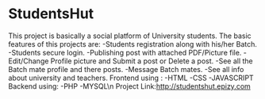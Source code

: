 # StudentsHut
This project is basically a social platform of University students.
The basic features of this projects are:
    -Students registration along with his/her Batch.
    -Students secure login.
    -Publishing post with attached PDF/Picture file.
    -Edit/Change Profile picture and Submit a post or Delete a post.
    -See all the Batch mate profile and there posts.
    -Message Batch mates.
    -See all info about university and teachers.
Frontend using :
    -HTML
    -CSS
    -JAVASCRIPT
Backend using:
    -PHP
    -MYSQL\n
Project Link:http://studentshut.epizy.com

